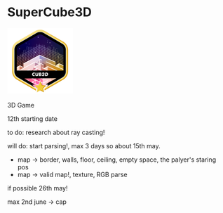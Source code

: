 # SuperCube3D

<a href="https://github.com/simon-zerisenay/SuperCube3D">![42 Badge](https://github.com/mcombeau/mcombeau/blob/main/42_badges/cub3dm.png)</a>

3D Game 


12th starting date

to do:
  research about ray casting!

will do:
  start parsing!, max 3 days so about 15th may.
  - map -> border, walls, floor, ceiling, empty space, the palyer's staring pos
  - map -> valid map!, texture, RGB parse



if possible 26th may!

max 2nd june -> cap

